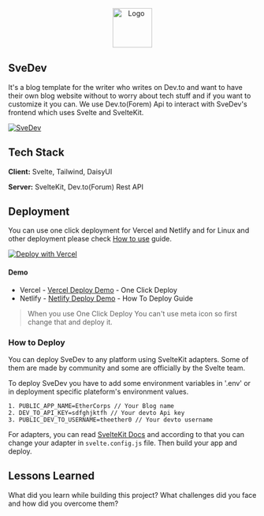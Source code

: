<div align="center">
  <a href="https://github.com/etherCorps/svedev">
    <img src="https://blog.ethercorps.io/icon.svg" alt="Logo" width="80" height="80">
  </a>
</div>

## SveDev

It's a blog template for the writer who writes on Dev.to and want to have their own blog website without to worry about tech stuff and if you want to customize it you can. We use Dev.to(Forem) Api to interact with SveDev's frontend which uses Svelte and SvelteKit.

[![SveDev](https://raw.githubusercontent.com/etherCorps/sveltekit-devto-blog/main/static/BlogTemplateImage.jpeg)](https://www.youtube.com/watch?v=lZ__u7B8v-c)

## Tech Stack

**Client:** Svelte, Tailwind, DaisyUI

**Server:** SvelteKit, Dev.to(Forum) Rest API

## Deployment

You can use one click deployment for Vercel and Netlify and for Linux and other deployment please check [How to use](#how-to-deploy) guide.

[![Deploy with Vercel](https://vercel.com/button)](https://vercel.com/new/clone?repository-url=https%3A%2F%2Fgithub.com%2FetherCorps%2Fsveltekit-devto-blog&env=PUBLIC_APP_NAME,DEV_TO_API_KEY,PUBLIC_DEV_TO_USERNAME&envDescription=PUBLIC_APP_NAME%3A%20Means%20the%20name%20you%20wanna%20show%20on%20Navigation%20Header%2C%20DEV_TO_API_KEY%3A%20Means%20api%20key%20fronm%20devto%20plateform%20and%20PUBLIC_DEV_TO_USERNAME%3A%20Means%20your%20username%20on%20devTo%20&demo-title=Blog%20Template%20with%20Devto%20and%20Sveltekit&demo-description=A%20blog%20template%20which%20uses%20Devto%20as%20CMS%20and%20SvelteKit%20as%20UI%2FUX.&demo-url=https%3A%2F%2Fblog.ethercorps.io&demo-image=https%3A%2F%2Fblog.ethercorps.io%2FBlogTemplateImage.jpeg)

#### Demo

- Vercel - [Vercel Deploy Demo](https://svedev.vercel.app/) - One Click Deploy
- Netlify - [Netlify Deploy Demo](https://svedev.netlify.app/) - How To Deploy Guide

> When you use One Click Deploy You can't use meta icon so first change that and deploy it.

### How to Deploy

You can deploy SveDev to any platform using SvelteKit adapters. Some of them are made by community and some are officially by the Svelte team.

To deploy SveDev you have to add some environment variables in '.env' or in deployment specific plateform's environment values.

    1. PUBLIC_APP_NAME=EtherCorps // Your Blog name
    2. DEV_TO_API_KEY=sdfghjktfh // Your devto Api key
    3. PUBLIC_DEV_TO_USERNAME=theether0 // Your devto username

For adapters, you can read [SvelteKit Docs](https://kit.svelte.dev/docs/adapters) and according to that you can change your adapter in `svelte.config.js` file. Then build your app and deploy.

## Lessons Learned

What did you learn while building this project? What challenges did you face and how did you overcome them?

